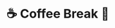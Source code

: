 ---
title: "☕️ Coffee Break 🥐"
cbreak: TRUE
date:
draft: false
featured: false
featured_image:
description:
speaker:
affiliation:
where:
from: 2022-11-24T10:45:00
to: 2022-11-24T11:15:00
events:
- SG Symposium November 2022
---